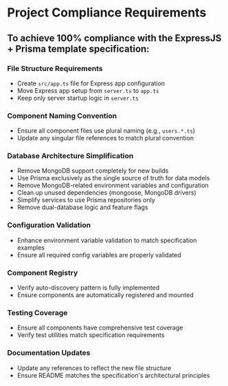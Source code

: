 # Project Compliance Requirements

## To achieve 100% compliance with the ExpressJS + Prisma template specification:

### File Structure Requirements
- Create `src/app.ts` file for Express app configuration
- Move Express app setup from `server.ts` to `app.ts`
- Keep only server startup logic in `server.ts`

### Component Naming Convention
- Ensure all component files use plural naming (e.g., `users.*.ts`)
- Update any singular file references to match plural convention

### Database Architecture Simplification
- Remove MongoDB support completely for new builds
- Use Prisma exclusively as the single source of truth for data models
- Remove MongoDB-related environment variables and configuration
- Clean up unused dependencies (mongoose, MongoDB drivers)
- Simplify services to use Prisma repositories only
- Remove dual-database logic and feature flags

### Configuration Validation
- Enhance environment variable validation to match specification examples
- Ensure all required config variables are properly validated

### Component Registry
- Verify auto-discovery pattern is fully implemented
- Ensure components are automatically registered and mounted

### Testing Coverage
- Ensure all components have comprehensive test coverage
- Verify test utilities match specification requirements

### Documentation Updates
- Update any references to reflect the new file structure
- Ensure README matches the specification's architectural principles
